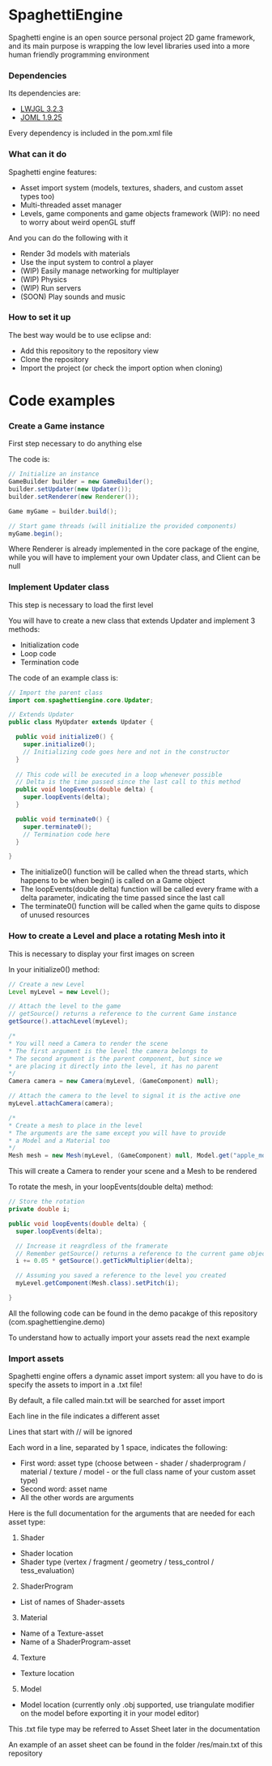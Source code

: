 # SpaghettiEngine

Spaghetti engine is an open source personal project 2D game framework, and its main purpose is wrapping the low level libraries used into a more human friendly programming environment

### Dependencies

Its dependencies are:
- [LWJGL 3.2.3](https://github.com/LWJGL/lwjgl3)
- [JOML 1.9.25](https://github.com/JOML-CI/JOML)

Every dependency is included in the pom.xml file

### What can it do

Spaghetti engine features:
- Asset import system (models, textures, shaders, and custom asset types too)
- Multi-threaded asset manager
- Levels, game components and game objects framework (WIP): no need to worry about weird openGL stuff

And you can do the following with it
- Render 3d models with materials
- Use the input system to control a player
- (WIP) Easily manage networking for multiplayer
- (WIP) Physics
- (WIP) Run servers
- (SOON) Play sounds and music

### How to set it up

The best way would be to use eclipse and:
- Add this repository to the repository view
- Clone the repository
- Import the project (or check the import option when cloning)

# Code examples

### Create a Game instance

First step necessary to do anything else

The code is:
```java
// Initialize an instance
GameBuilder builder = new GameBuilder();
builder.setUpdater(new Updater());
builder.setRenderer(new Renderer());

Game myGame = builder.build();

// Start game threads (will initialize the provided components)
myGame.begin();
```
Where Renderer is already implemented in the core package of the engine, while you will have to implement your own Updater class, and Client can be null

### Implement Updater class

This step is necessary to load the first level

You will have to create a new class that extends Updater and implement 3 methods:
- Initialization code
- Loop code
- Termination code

The code of an example class is:
```java
// Import the parent class
import com.spaghettiengine.core.Updater;

// Extends Updater
public class MyUpdater extends Updater {

  public void initialize0() {
    super.initialize0();
    // Initializing code goes here and not in the constructor
  }
  
  // This code will be executed in a loop whenever possible
  // Delta is the time passed since the last call to this method
  public void loopEvents(double delta) {
    super.loopEvents(delta);
  }

  public void terminate0() {
    super.terminate0();
    // Termination code here
  }

}
```
- The initialize0() function will be called when the thread starts, which happens to be when begin() is called on a Game object
- The loopEvents(double delta) function will be called every frame with a delta parameter, indicating the time passed since the last call
- The terminate0() function will be called when the game quits to dispose of unused resources

### How to create a Level and place a rotating Mesh into it

This is necessary to display your first images on screen

In your initialize0() method:
```java
// Create a new Level
Level myLevel = new Level();

// Attach the level to the game
// getSource() returns a reference to the current Game instance
getSource().attachLevel(myLevel);

/*
* You will need a Camera to render the scene
* The first argument is the level the camera belongs to
* The second argument is the parent component, but since we
* are placing it directly into the level, it has no parent
*/
Camera camera = new Camera(myLevel, (GameComponent) null);

// Attach the camera to the level to signal it is the active one
myLevel.attachCamera(camera);

/*
* Create a mesh to place in the level
* The arguments are the same except you will have to provide
* a Model and a Material too
*/
Mesh mesh = new Mesh(myLevel, (GameComponent) null, Model.get("apple_model"), Material.get("apple_mat"));
```
This will create a Camera to render your scene and a Mesh to be rendered

To rotate the mesh, in your loopEvents(double delta) method:
```java
// Store the rotation
private double i;

public void loopEvents(double delta) {
  super.loopEvents(delta);

  // Increase it reagrdless of the framerate
  // Remember getSource() returns a reference to the current game object
  i += 0.05 * getSource().getTickMultiplier(delta);

  // Assuming you saved a reference to the level you created
  myLevel.getComponent(Mesh.class).setPitch(i);

}
```
All the following code can be found in the demo pacakge of this repository (com.spaghettiengine.demo)

To understand how to actually import your assets read the next example

### Import assets

Spaghetti engine offers a dynamic asset import system: all you have to do is specify the assets to import in a .txt file!

By default, a file called main.txt will be searched for asset import

Each line in the file indicates a different asset

Lines that start with // will be ignored

Each word in a line, separated by 1 space, indicates the following:
- First word: asset type (choose between - shader / shaderprogram / material / texture / model - or the full class name of your custom asset type)
- Second word: asset name
- All the other words are arguments

Here is the full documentation for the arguments that are needed for each asset type:

1) Shader
  - Shader location
  - Shader type (vertex / fragment / geometry / tess_control / tess_evaluation)
  
2) ShaderProgram
  - List of names of Shader-assets

3) Material
  - Name of a Texture-asset
  - Name of a ShaderProgram-asset
  
4) Texture
  - Texture location
  
5) Model
  - Model location (currently only .obj supported, use triangulate modifier on the model before exporting it in your model editor)
  
This .txt file type may be referred to Asset Sheet later in the documentation

An example of an asset sheet can be found in the folder /res/main.txt of this repository
